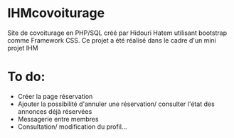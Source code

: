 # IHMcovoiturage

Site de covoiturage en PHP/SQL créé par Hidouri Hatem utilisant bootstrap comme Framework CSS.
Ce projet a été réalisé dans le cadre d'un mini projet IHM

# To do:
- Créer la page réservation 
- Ajouter la possibilité d'annuler une réservation/ consulter l'état des annonces déjà réservées
- Messagerie entre membres
- Consultation/ modification du profil...

